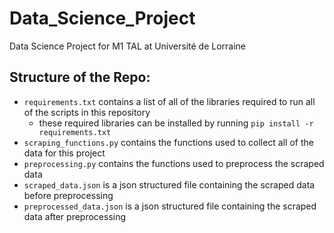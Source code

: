 # Data_Science_Project
Data Science Project for M1 TAL at Université de Lorraine
## Structure of the Repo:
- `requirements.txt` contains a list of all of the libraries required to run all of the scripts in this repository
  - these required libraries can be installed by running `pip install -r requirements.txt`
- `scraping_functions.py` contains the functions used to collect all of the data for this project
- `preprocessing.py` contains the functions used to preprocess the scraped data
- `scraped_data.json` is a json structured file containing the scraped data before preprocessing
- `preprocessed_data.json` is a json structured file containing the scraped data after preprocessing
